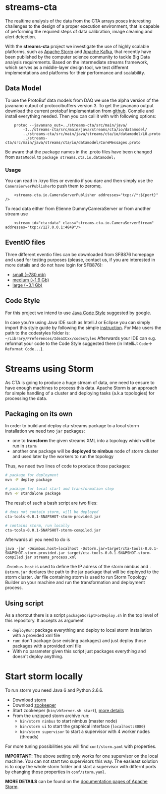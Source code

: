 # streams-cta

The realtime analysis of the data from the CTA arrays poses interesting challenges to the design of a proper execution environment, that is capable of performing the required steps of data calibration, image cleaning and alert detection.

With the **streams-cta** project we investigate the use of highly scalable platforms, such as [Apache Storm](http://storm.apache.org/) and [Apache Kafka](http://kafka.apache.org/), that recently have been published by the computer science community to tackle Big Data analysis requirements. Based on the intermediate streams framework, which serves as a middle-layer design tool, we test different implementations and platforms for their performance and scalability.


## Data Model

To use the ProtoBuf data models from DAQ we use the alpha version of the javanano output of protocolbuffers version 3.
To get the javanano output download the current protobuf implementation from [github](https://github.com/google/protobuf/tree/master/javanano).
Compile and install everything needed. Then you can call it with with following options:


        protoc --javanano_out=../streams-cta/src/main/java/
            -I../streams-cta/src/main/java/streams/cta/io/datamodel/
            ../streams-cta/src/main/java/streams/cta/io/datamodel/L0.proto
            ../streams-cta/src/main/java/streams/cta/io/datamodel/CoreMessages.proto


Be aware that the package names in the .proto files have been changed from `DataModel` to `package streams.cta.io.datamodel;`




### Usage

You can read in .kryo files or eventio if you dare and then simply use the  `CameraServerPublisher`to push them to zeromq.

        <streams.cta.io.CameraServerPublisher addresses="tcp://*:${port}" />

To read data either from Etienne DummyCameraServer or from another stream use

        <stream id="cta:data" class="streams.cta.io.CameraServerStream" addresses="tcp://127.0.0.1:4849"/>


## EventIO files

Three different eventio files can be downloaded from SFB876 homepage and used for testing purposes (please, contact us, if you are interested in more details and do not have login for SFB876):

* [small (~780 mb)](http://sfb876.tu-dortmund.de/auto?self=$eg7ezym8sg)
* [medium (~1.9 Gb)](http://sfb876.tu-dortmund.de/auto?self=$eg7fcd8vsw)
* [large (~3.1 Gb)](http://sfb876.tu-dortmund.de/auto?self=$eg7gpm8000)

## Code Style

For this project we intend to use [Java Code Style](https://google-styleguide.googlecode.com/svn/trunk/javaguide.html) suggested by google.

In case you're using Java IDE such as IntelliJ or Eclipse you can simply import this style guide by following the simple [instruction](https://github.com/HPI-Information-Systems/Metanome/wiki/Installing-the-google-styleguide-settings-in-intellij-and-eclipse).
For Mac users the path to the codestyles folder is: ```~/Library/Preferences/IdeaICxx/codestyles```
Afterwards your IDE can e.g. reformat your code to the Code Style suggested there (in IntelliJ: ```Code```-> ```Reformat Code...```).


# Streams using Storm
As CTA is going to produce a huge stream of data, one need to ensure to have enough machines to process this data.
Apache Storm is an approach for simple handling of a cluster and deploying tasks (a.k.a topologies) for processing the data.

## Packaging on its own

In order to build and deploy cta-streams package to a local storm installation we need two ``jar`` packages: 

* one to **transform** the given streams XML into a topology which will be run in ``storm``
* another one package will be **deployed to nimbus** node of storm cluster and used later by the workers to run the topology

Thus, we need two lines of code to produce those packages:

```bash
# package for deployment
mvn -P deploy package

# package for local start and transformation step
mvn -P standalone package
```

The result of such a bash script are two files:

```bash
# does not contain storm, will be deployed
cta-tools-0.0.1-SNAPSHOT-storm-provided.jar 

# contains storm, run locally
cta-tools-0.0.1-SNAPSHOT-storm-compiled.jar 
```
Afterwards all you need to do is 

```
java -jar -Dnimbus.host=localhost -Dstorm.jar=target/cta-tools-0.0.1-SNAPSHOT-storm-provided.jar target/cta-tools-0.0.1-SNAPSHOT-storm-compiled.jar streams_process.xml
```

``-Dnimbus.host`` is used to define the IP adress of the storm nimbus and ``-Dstorm.jar`` declares the path to the jar package that will be deployed to the storm cluster.
Jar file containing storm is used to run Storm Topology Builder on your machine and run the transformation and deployment process.

## Using script

As a shortcut there is a script ``packageScriptForDeploy.sh`` in the top level of this repository. It accepts as argument 

* ``deployRun``: package everything and deploy to local storm installation with a provided xml file
* ``run``: don't package (use existing packages) and just deploy those packages with a provided xml file
* With no parameter given this script just packages everything and doesn't deploy anything.

# Start storm locally

To run storm you need Java 6 and Python 2.6.6. 

* Download [storm](https://storm.apache.org/downloads.html)
* Download [zookeeper](http://zookeeper.apache.org/releases.html)
* Start zookeeper (``bin/zkServer.sh start``), [more details](http://zookeeper.apache.org/doc/r3.3.3/zookeeperStarted.html#sc_InstallingSingleMode)
* From the unzipped storm archive run: 
  * ``bin/storm nimbus`` to start nimbus (master node)
  * ``bin/storm ui`` to start the graphical interface (``localhost:8080``)
  * ``bin/storm supervisor`` to start a supervisor with 4 worker nodes (threads)

For more tuning possibilities you will find ``conf/storm.yaml`` with properties.

**IMPORTANT**: The above setting only works for one supervisor on the local machine. 
You can not start two supervisors this way.
The easieast solution is to copy the whole storm folder and start a supervisor with differnt ports by changing those properties in ``conf/storm.yaml``.

**MORE DETAILS** can be found on the [documentation pages of Apache Storm](https://storm.apache.org/documentation/Setting-up-a-Storm-cluster.html).
